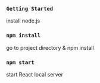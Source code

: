 ### `Getting Started`

install node.js

### `npm install`

go to project directory & npm install

### `npm start`

start React local server
